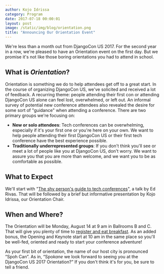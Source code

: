 ```yaml
---
author: Kojo Idrissa
category: Program
date: 2017-07-18 00:00:01
layout: post
image: /static/img/blog/orientation.png
title: "Announcing Our Orientation Event"
---
```


We're less than a month out from DjangoCon US 2017. For the second year in a row, we're pleased to have an Orientation event on the first day. But we promise it's not like those boring orientations you had to attend in school.

## What is *Orientation*?
Orientation is something we do to help attendees get off to a great start. In the course of organizing DjangoCon US, we've solicited and received a lot of feedback. A recurring theme: people attending their first con or attending DjangoCon US alone can feel lost, overwhelmed, or left out. An informal survey of potential new conference attendees also revealed the desire for some sort of "guidance" when attending a conference. There are two primary groups we're focusing on:

-  **New or solo attendees**: Tech conferences can be overwhelming, especially if it's your first one or you're here on your own. We want to help people attending their first DjangoCon US or their first tech conference have the best experience possible.
-  **Traditionally underrepresented groups**: If you don't think you'll see or meet a lot of people like you at DjangoCon US, don't worry. We want to assure you that you are more than welcome, and we want you to be as comfortable as possible.

## What to Expect
 We'll start with "[The shy person's guide to tech conferences](https://2017.djangocon.us/talks/the-shy-person-s-guide-to-tech-conferences/)", a talk by Ed Rivas. That will be followed by a brief but informative presentation by Kojo Idrissa, our Orientation Chair.

## When and Where?
The Orientation will be Monday, August 14 at 9 am in Ballrooms B and C. That will give you plenty of time to [register and eat breakfast](https://2017.djangocon.us/talks/). As an added bonus, the Opening and Keynote start at 10 am in the same place so you'll be well-fed, oriented and ready to start your conference adventure!

As your first bit of orientation, the name of our host city is pronounced “Spoh Can”. As in, 
“Spo*kane* we look forward to seeing you at the DjangoCon US 2017 Orientation?” If you don't think it's for you, be sure to tell a friend.
